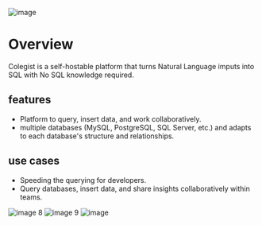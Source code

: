 ![image](https://github.com/user-attachments/assets/6ec1f385-043d-4c1e-a416-56b13d85ab4f)


# Overview

Colegist is a self-hostable platform that turns Natural Language imputs into SQL with No SQL knowledge required.

## features
- Platform to query, insert data, and work collaboratively.
- multiple databases (MySQL, PostgreSQL, SQL Server, etc.) and adapts to each database's structure and relationships.

## use cases
- Speeding the querying for developers.
- Query databases, insert data, and share insights collaboratively within teams.

![image 8](https://github.com/user-attachments/assets/93215866-91a1-4e90-85c9-8a1f655ec9bd)
![image 9](https://github.com/user-attachments/assets/5592662b-ebe5-4968-a0ad-89d8c99b2bb8)
![image](https://github.com/user-attachments/assets/c7e4d314-2ac9-470b-9f91-0b8040625017)
